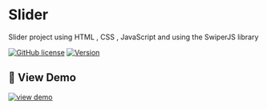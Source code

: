 # Slider
Slider project using HTML , CSS , JavaScript and using the SwiperJS library


[![GitHub license](https://img.shields.io/badge/License-MIT-blue.svg)](https://opensource.org/licenses/MIT)
[![Version](https://img.shields.io/badge/Version-1.0.0-brightgreen)]()

## 🚀 View Demo

[![view demo](https://img.shields.io/badge/Click-to-view-demo-yellow?style=for-the-badge&logo=javascript)](https://s-movakel.github.io/Slider/)
